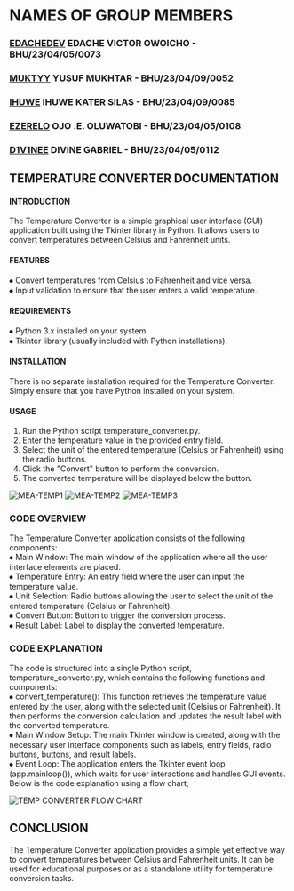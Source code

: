 # NAMES OF GROUP MEMBERS

### [EDACHEDEV](https://github.com/edachedev) EDACHE VICTOR OWOICHO - BHU/23/04/05/0073   
### [MUKTYY](https://github.com/muktyy)    YUSUF MUKHTAR - BHU/23/04/09/0052   
### [IHUWE](https://github.com/ihuwe)     IHUWE KATER SILAS - BHU/23/04/09/0085   
### [EZERELO](https://github.com/ezerelo)   OJO .E. OLUWATOBI - BHU/23/04/05/0108   
### [D1V1NEE](https://github.com/d1v1nee)   DIVINE GABRIEL - BHU/23/04/05/0112   


## TEMPERATURE CONVERTER DOCUMENTATION

#### INTRODUCTION
The Temperature Converter is a simple graphical user interface (GUI) application built using the Tkinter library in Python. It allows users to convert temperatures between Celsius and Fahrenheit units.

#### FEATURES
  ⦁	Convert temperatures from Celsius to Fahrenheit and vice versa.\
  ⦁	Input validation to ensure that the user enters a valid temperature.

#### REQUIREMENTS
⦁	Python 3.x installed on your system.\
⦁	Tkinter library (usually included with Python installations).
#### INSTALLATION
  There is no separate installation required for the Temperature Converter. Simply ensure that you have Python installed on your system.

#### USAGE
1.	Run the Python script temperature_converter.py.
2.	Enter the temperature value in the provided entry field.
3.	Select the unit of the entered temperature (Celsius or Fahrenheit) using the radio buttons.
4.	Click the "Convert" button to perform the conversion.
5.	The converted temperature will be displayed below the button.
   
![MEA-TEMP1](https://github.com/edachedev/MEA-TEMP-PROJECT/assets/136723553/cc797905-f659-4d49-aa9f-013e9dbe0211)
![MEA-TEMP2](https://github.com/edachedev/MEA-TEMP-PROJECT/assets/136723553/2a1bfb11-faad-41e9-9d0c-4bca1c83b921)
![MEA-TEMP3](https://github.com/edachedev/MEA-TEMP-PROJECT/assets/136723553/90027fa3-8232-43bf-a44a-14e8192609dd)

### CODE OVERVIEW
The Temperature Converter application consists of the following components:\
  ⦁	Main Window: The main window of the application where all the user interface elements are placed.\
  ⦁	Temperature Entry: An entry field where the user can input the temperature value.\
  ⦁	Unit Selection: Radio buttons allowing the user to select the unit of the entered temperature (Celsius or Fahrenheit).\
  ⦁	Convert Button: Button to trigger the conversion process.\
  ⦁	Result Label: Label to display the converted temperature.

### CODE EXPLANATION
The code is structured into a single Python script, temperature_converter.py, which contains the following functions and components:\
  ⦁	convert_temperature(): This function retrieves the temperature value entered by the user, along with the selected unit (Celsius or Fahrenheit). It then performs the conversion calculation and updates the result label with the converted temperature.\
  ⦁	Main Window Setup: The main Tkinter window is created, along with the necessary user interface components such as labels, entry fields, radio buttons, buttons, and result labels.\
  ⦁	Event Loop: The application enters the Tkinter event loop (app.mainloop()), which waits for user interactions and handles GUI events. \
Below is the code explanation using a flow chart;

![TEMP  CONVERTER FLOW CHART](https://github.com/edachedev/MEA-TEMP-PROJECT/assets/136723553/44371691-6be9-4200-8f66-57f157ff051f)

## CONCLUSION
The Temperature Converter application provides a simple yet effective way to convert temperatures between Celsius and Fahrenheit units. It can be used for educational purposes or as a standalone utility for temperature conversion tasks.
